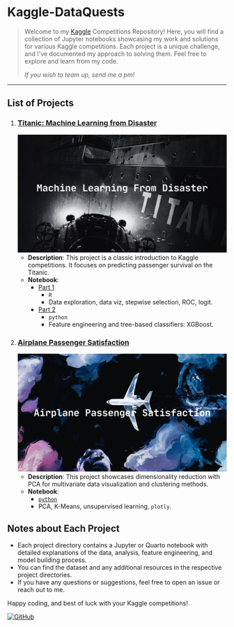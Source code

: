 # Kaggle-DataQuests

> Welcome to my [Kaggle](www.kaggle.com) Competitions Repository! Here, you will find a collection of Jupyter notebooks showcasing my work and solutions for various Kaggle competitions. Each project is a unique challenge, and I've documented my approach to solving them. Feel free to explore and learn from my code.
>
> _If you wish to team up, send me a pm!_

---

## List of Projects

1. ### [Titanic: Machine Learning from Disaster](https://www.kaggle.com/competitions/titanic)
    ![Titanic](https://raw.githubusercontent.com/solar-san/Kaggle-DataQuests/main/docs/figures/header-0.png)
    - **Description**: This project is a classic introduction to Kaggle competitions. It focuses on predicting passenger survival on the Titanic.
    - **Notebook**:
        - [Part 1](https://solar-san.github.io/Kaggle-DataQuests/titanic-1.html)
            - `R`
            - Data exploration, data viz, stepwise selection, ROC, logit.  
        - [Part 2](https://solar-san.github.io/Kaggle-DataQuests/titanic-2.html)
            - `python`
            - Feature engineering and tree-based classifiers: XGBoost.
2. ### [Airplane Passenger Satisfaction](https://www.kaggle.com/datasets/teejmahal20/airline-passenger-satisfaction)
    ![Airplane](https://raw.githubusercontent.com/solar-san/Kaggle-DataQuests/main/docs/figures/Kaggle-airplane_passenger_header.png)
    - __Description__: This project showcases dimensionality reduction with PCA for multivariate data visualization and clustering methods.
    - __Notebook__:
        - [`python`](https://solar-san.github.io/Kaggle-DataQuests/airplane-passenger-satisfaction.html)
        - PCA, K-Means, unsupervised learning, `plotly`.



## Notes about Each Project

- Each project directory contains a Jupyter or Quarto notebook with detailed explanations of the data, analysis, feature engineering, and model building process.
- You can find the dataset and any additional resources in the respective project directories.
- If you have any questions or suggestions, feel free to open an issue or reach out to me.

Happy coding, and best of luck with your Kaggle competitions!

[![GitHub](https://img.shields.io/badge/GitHub-View_on_GitHub-blue?style=flat&logo=GitHub)](https://github.com/solar-san/Kaggle-DataQuests)
